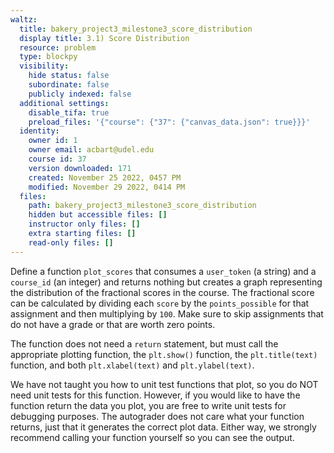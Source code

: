 ```yaml
---
waltz:
  title: bakery_project3_milestone3_score_distribution
  display title: 3.1) Score Distribution
  resource: problem
  type: blockpy
  visibility:
    hide status: false
    subordinate: false
    publicly indexed: false
  additional settings:
    disable_tifa: true
    preload_files: '{"course": {"37": {"canvas_data.json": true}}}'
  identity:
    owner id: 1
    owner email: acbart@udel.edu
    course id: 37
    version downloaded: 171
    created: November 25 2022, 0457 PM
    modified: November 29 2022, 0414 PM
  files:
    path: bakery_project3_milestone3_score_distribution
    hidden but accessible files: []
    instructor only files: []
    extra starting files: []
    read-only files: []
---
```

Define a function `plot_scores` that consumes a `user_token` (a string) and a `course_id` (an integer) and returns nothing but creates a graph representing the distribution of the fractional scores in the course. The fractional score can be calculated by dividing each `score` by the `points_possible` for that assignment and then multiplying by `100`. Make sure to skip assignments that do not have a grade or that are worth zero points.

The function does not need a `return` statement, but must call the appropriate plotting function, the `plt.show()` function, the `plt.title(text)` function, and both `plt.xlabel(text)` and `plt.ylabel(text)`.

We have not taught you how to unit test functions that plot, so you do NOT need unit tests for this function. However, if you would like to have the function return the data you plot, you are free to write unit tests for debugging purposes. The autograder does not care what your function returns, just that it generates the correct plot data. Either way, we strongly recommend calling your function yourself so you can see the output.